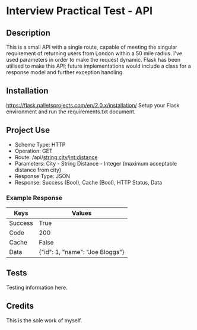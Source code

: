 # Interview Practical Test - API

## Description
This is a small API with a single route, capable of meeting the singular requirement of returning users from London within a 50 mile radius. I've used parameters in order to make the request dynamic. Flask has been utilised to make this API; future implementations would include a class for a response model and further exception handling.

## Installation
https://flask.palletsprojects.com/en/2.0.x/installation/
Setup your Flask environment and run the requirements.txt document.

## Project Use
- Scheme Type: HTTP
- Operation: GET
- Route: /api/<string:city>/<int:distance>
- Parameters: 
City - String
Distance - Integer (maximum acceptable distance from city)
- Response Type: JSON
- Response: Success (Bool), Cache (Bool), HTTP Status, Data

### Example Response
| Keys  | Values |
| ------------- | ------------- |
| Success  | True  |
| Code  | 200  |
| Cache  | False |
| Data  | {"id": 1, "name": "Joe Bloggs"}  |

## Tests
Testing information here.

## Credits
This is the sole work of myself.
